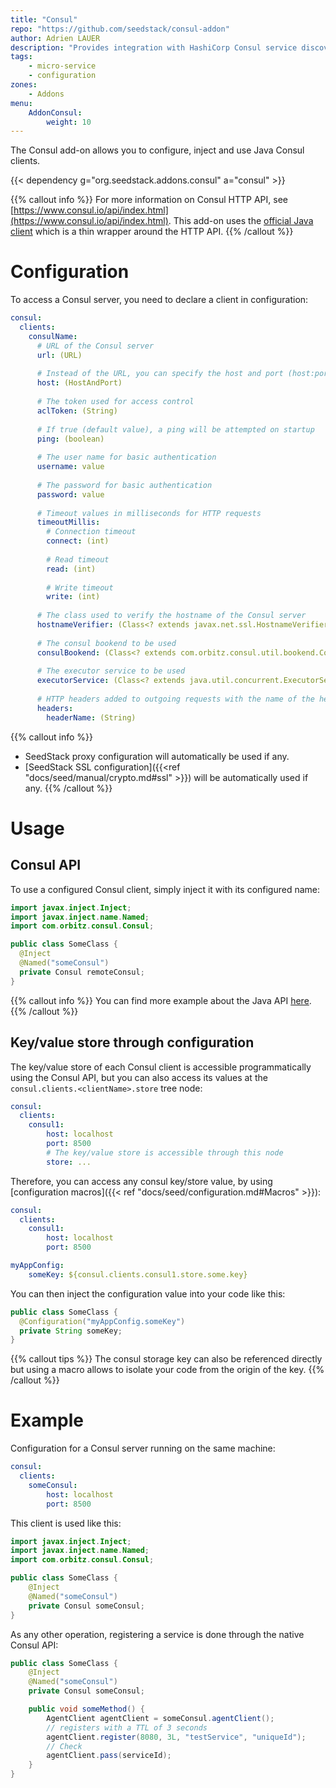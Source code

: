 ```yaml
---
title: "Consul"
repo: "https://github.com/seedstack/consul-addon"
author: Adrien LAUER
description: "Provides integration with HashiCorp Consul service discovery and distributed configuration."
tags:
    - micro-service
    - configuration
zones:
    - Addons
menu:
    AddonConsul:
        weight: 10
---
```


The Consul add-on allows you to configure, inject and use Java Consul clients.

{{< dependency g="org.seedstack.addons.consul" a="consul" >}}

{{% callout info %}}
For more information on Consul HTTP API, see [https://www.consul.io/api/index.html](https://www.consul.io/api/index.html).
This add-on uses the [official Java client](https://github.com/OrbitzWorldwide/consul-client) which is a thin wrapper around the HTTP API.
{{% /callout %}}

# Configuration

To access a Consul server, you need to declare a client in configuration:

```yaml
consul:
  clients:
    consulName:
      # URL of the Consul server 
      url: (URL)
      
      # Instead of the URL, you can specify the host and port (host:port) of the Consul server
      host: (HostAndPort)
      
      # The token used for access control
      aclToken: (String)
      
      # If true (default value), a ping will be attempted on startup
      ping: (boolean)
      
      # The user name for basic authentication
      username: value
      
      # The password for basic authentication
      password: value
      
      # Timeout values in milliseconds for HTTP requests
      timeoutMillis:
        # Connection timeout
        connect: (int)
        
        # Read timeout
        read: (int)
        
        # Write timeout
        write: (int)
        
      # The class used to verify the hostname of the Consul server
      hostnameVerifier: (Class<? extends javax.net.ssl.HostnameVerifier>)
      
      # The consul bookend to be used
      consulBookend: (Class<? extends com.orbitz.consul.util.bookend.ConsulBookend>)
      
      # The executor service to be used
      executorService: (Class<? extends java.util.concurrent.ExecutorService>)
      
      # HTTP headers added to outgoing requests with the name of the header as key  
      headers:
        headerName: (String)
```

{{% callout info %}}
* SeedStack proxy configuration will automatically be used if any.
* [SeedStack SSL configuration]({{<ref "docs/seed/manual/crypto.md#ssl" >}}) will be automatically used if any. 
{{% /callout %}}

# Usage

## Consul API

To use a configured Consul client, simply inject it with its configured name:

```java
import javax.inject.Inject;
import javax.inject.name.Named;
import com.orbitz.consul.Consul;

public class SomeClass {
  @Inject
  @Named("someConsul")
  private Consul remoteConsul;
}
```

{{% callout info %}}
You can find more example about the Java API [here](https://github.com/OrbitzWorldwide/consul-client).
{{% /callout %}}

## Key/value store through configuration

The key/value store of each Consul client is accessible programmatically using the Consul API, but you can also access
its values at the `consul.clients.<clientName>.store` tree node: 

```yaml
consul:
  clients:
    consul1:
        host: localhost
        port: 8500
        # The key/value store is accessible through this node
        store: ...
```

Therefore, you can access any consul key/store value, by using [configuration macros]({{< ref "docs/seed/configuration.md#Macros" >}}):

```yaml
consul:
  clients:
    consul1:
        host: localhost
        port: 8500

myAppConfig:
    someKey: ${consul.clients.consul1.store.some.key}
```

You can then inject the configuration value into your code like this:

```java
public class SomeClass {
  @Configuration("myAppConfig.someKey")
  private String someKey;     
}
```

{{% callout tips %}}
The consul storage key can also be referenced directly but using a macro allows to isolate your code from the origin of the
key.
{{% /callout %}}

# Example

Configuration for a Consul server running on the same machine:

```yaml
consul:
  clients:
    someConsul:
        host: localhost
        port: 8500
```

This client is used like this:

```java
import javax.inject.Inject;
import javax.inject.name.Named;
import com.orbitz.consul.Consul;

public class SomeClass {
    @Inject
    @Named("someConsul")
    private Consul someConsul;
}
```

As any other operation, registering a service is done through the native Consul API:

```java
public class SomeClass {
    @Inject
    @Named("someConsul")
    private Consul someConsul;

    public void someMethod() {
        AgentClient agentClient = someConsul.agentClient();
        // registers with a TTL of 3 seconds
        agentClient.register(8080, 3L, "testService", "uniqueId");
        // Check
        agentClient.pass(serviceId);    
    }
}
```
